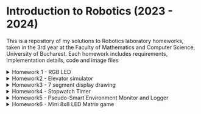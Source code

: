 # Introduction to Robotics (2023 - 2024)

This is a repository of my solutions to Robotics laboratory homeworks, taken in the 3rd year at the Faculty of Mathematics and Computer Science, University of Bucharest. Each homework includes requirements, implementation details, code and image files

<details>
  <summary>  
    Homework 1 - RGB LED
  </summary>
  
  ### RGB LED with 3 potentiometers
  ### Components:
  * 1 RGB LED
  * 3 potentiometers
  * 1 resistor and wires as needed
  ### Technical Task:
  * Use a separate potentiometer for controlling each color of the RGB LED: Red, Green, and Blue. This control must leverage digital electronics. Specifically, you need to read the potentiometer’s value with Arduino and then write a mapped value to the LED pins.
### Photo:
![](https://github.com/Moarcas/IntroductionToRobotics/blob/master/Homework1/homework1.jpg)

### Video:
[![Watch the video](https://img.youtube.com/vi/LmKkNPQ6G3c/maxresdefault.jpg)](https://youtube.com/shorts/LmKkNPQ6G3c?feature=share)
</details>

<details>
  <summary>
    Homework2 - Elevator simulator
  </summary>
  
  ### Elevator simulator
  ### Components:
  * 4 LEDs (3 for each floor and 1 for the elevator's operational state)
  * 3 buttons for floor calls
  * 1 buzzer
  * resistors and wires as needed
  ### Technical Task:
  * Design a control system that simulates a 3-floor elevator using the Arduino
    platform. Here are the specific requirements:
    * LED Indicators: Each of the 3 LEDs should represent one of the 3 floors.
      The LED corresponding to the current floor should light up. Additionally,
      another LED should represent the elevator’s operational state. It should
      blink when the elevator is moving and remain static when stationary.
    * Buttons: Implement 3 buttons that represent the call buttons from the
      3 floors. When pressed, the elevator should simulate movement towards
      the floor after a short interval (2-3 seconds).
    * Buzzer:
      The buzzer should sound briefly during the following scenarios:
      * Elevator arriving at the desired floor (something resembling a ”cling”).
      * Elevator doors closing and movement (pro tip: split them into 2
      different sounds)
    * State Change & Timers: If the elevator is already at the desired floor,
      pressing the button for that floor should have no effect. Otherwise, after
      a button press, the elevator should ”wait for the doors to close” and then
      ”move” to the corresponding floor. If the elevator is in movement, it
      should either do nothing or it should stack its decision (get to the first
      programmed floor, open the doors, wait, close them and then go to the
      next desired floor).
    * Debounce: Remember to implement debounce for the buttons to avoid
      unintentional repeated button presses.
  ### Bonus - decision-stack":
  * Added a "decision-stack”. When using a normal elevator, you usually
    press multiple numbers and the elevator takes you there in order.
  * I incorporated a linked list to keep track of every button pressed, creating a "decision-stack" feature.
  
  ### Photo:
  ![](https://github.com/Moarcas/IntroductionToRobotics/blob/master/Homework2/Homework2.jpg)

  ### Video:
  [![Watch the video](https://img.youtube.com/vi/2r7shoO6HCo/maxresdefault.jpg)](https://youtube.com/shorts/2r7shoO6HCo?feature=share)
  </details>

  <details>
    <summary>
       Homework3 - 7 segment display drawing
    </summary>
    
<h1 align="center">Homework3 - 7 Segment Display Drawing</h1>

<p align="center">
  <img src="https://github.com/Moarcas/IntroductionToRobotics/blob/master/Homework3/homework3.jpg" alt="7 Segment Display Photo">
</p>

<h2 align="center">General description:</h2>

<p align="center">
  You will use the joystick to control the position of
  the segment and ”draw” on the display. The movement between segments
  should be natural, meaning they should jump from the current position
  only to neighbors, but without passing through ”walls”.
</p>

<h2 align="center">Components</h2>

- 1 x 7-segment display
- 1 x joystick
- Resistors and wires as needed

<h2 align="center">Technical Task</h2>

<p align="center">
  The 7-segment display should have the initial position on the DP (decimal point). The current position always blinks, regardless of whether the segment is on or off. The joystick is used to move from one position to its neighboring segments.
</p>

<h2 align="center">Button Functions</h2>

- Short pressing the button toggles the segment state from ON to OFF or from OFF to ON.
- Long pressing the button resets the entire display by turning all the segments OFF and moving the current position to the decimal point.

<h2 align="center">Video</h2>

<p align="center">
  <a href="https://youtu.be/SJGTRuJBMLk">
    <img src="https://img.youtube.com/vi/SJGTRuJBMLk/maxresdefault.jpg" alt="Watch the video">
  </a>
</p>
</details>

<details>
  <summary>
    Homework4 - Stopwatch Timer
  </summary>
  
<h1 align="center">Homework4 - Stopwatch Timer</h1>

<p align="center">
  <img src="https://github.com/Moarcas/IntroductionToRobotics/blob/master/Homework4/homework4.jpg" alt="Stopwatch photo">
</p>

<h2 align="center">General description:</h2>

<p align="center">
  Using the 4 digit 7 segment display and 3 buttons,
  you should implement a stopwatch timer that counts in 10ths of a second
  and has a save lap functionality (similar to most basic stopwatch functions
  on most phones).
</p>

<h2 align="center">Components</h2>

- 1 x 7-segment display
- 1 x joystick
- Resistors and wires as needed
- 1 7-segment display
- 3 buttons
- Resistors and wires as needed 

<h2 align="center">Technical Task</h2>

 The starting value of the 4 digit 7 segment display should
be ”000.0”. Your buttons should have the following functionalities:
- Button 1: Start / pause.
- Button 2: Reset (if in pause mode). Reset saved laps (if in lap
viewing mode).
- Button 3: Save lap (if in counting mode), cycle through last saved
laps (up to 4 laps).

<h2 align="center">Workflow</h2>

- Display shows ”000.0”. When pressing the Start button, the timer
should start.
- During timer counter, each time you press the lap button, you should
save that timer’s value in memory (not persistent, it is OK to be
deleted upon reset), up to 4 laps (or more if you want); pressing the
5th time should override the 1st saved one. If you press the reset
button while timer works, nothing happens. If you press the pause
button, the timer stops.
- In Pause Mode, the lap flag button doesn’t work anymore. Pressing
the reset button resets you to 000.0.
- After reset, you can now press the flag buttons to cycle through the
lap times. Each time you press the flag button, it takes you to the
next saved lap. Pressing it continuously should cycle you through it
continuously. Pressing the reset button while in this state resets all
your flags and takes the timer back to ”000.0”.

<h2 align="center">Video</h2>

<p align="center">
  <a href="https://youtu.be/yDzoy57wTEM">
    <img src="https://img.youtube.com/vi/yDzoy57wTEM/maxresdefault.jpg" alt="Watch the video">
  </a>
</p>

</details>

<details>
  <summary>
    Homework5 - Pseudo-Smart Environment Monitor and Logger
  </summary>

  <h1>Homework5 - Pseudo-Smart Environment Monitor and Logger</h1>

  <img src="https://github.com/Moarcas/IntroductionToRobotics/blob/master/Homework5/homework5.jpg" alt="7 Segment Display Photo">

  <h2>General description</h2>

  <p>
    Develop a "Smart Environment Monitor and Logger" using Arduino. This system will utilize various sensors to gather environmental data, log this data into EEPROM, and provide both visual feedback via an RGB LED and user interaction through a Serial Menu. The project focuses on integrating sensor readings, memory management, Serial Communication, and the general objective of building a menu.
  </p>

  <h2>Components</h2>

  <ul>
    <li>Arduino Uno Board</li>
    <li>Ultrasonic Sensor (HC-SR04)</li>
    <li>LDR (Light-Dependent Resistor)</li>
    <li>RGB LED</li>
    <li>Resistors as needed</li>
    <li>Breadboard and connecting wires</li>
  </ul>

  <h2>Menu structure</h2>

  <h3>1. Sensor Settings</h3>

  <ul>
    <li>
      <h4>1.1 Sensors Sampling Interval</h4>
      <p>Prompt for a value between 1 and 10 seconds. Use this value as a sampling rate for the sensors. You can read a separate value for each or have the same for both.</p>
    </li>
    <li>
      <h4>1.2 Ultrasonic Alert Threshold</h4>
      <p>Prompt for a threshold value for the ultrasonic sensor. You can decide if that is the min or max value. When the sensor value exceeds the threshold value, an alert should be given. If the LED is set to Automatic Mode (see section 4.2), it should also turn red if any of the sensors are outside the value.</p>
    </li>
    <li>
      <h4>1.3 LDR Alert Threshold</h4>
      <p>Prompt for a threshold value for the LDR sensor. You can decide if that is the min or max value. When the sensor value exceeds the threshold value, an alert should be given. If the LED is set to Automatic Mode (see section 4.2), it should also turn red if any of the sensors are outside the value.</p>
    </li>
    <li>
      <h4>1.4 Back</h4>
      <p>Return to the main menu</p>
    </li>
  </ul>

  <h3>2. Reset Logger Data</h3>

  <ul>
    <li>
      <h4>2.1 Yes</h4>
    </li>
    <li>
      <h4>2.2 No</h4>
    </li>
  </ul>

  <h3>3. System Status</h3>

  <ul>
    <li>
      <h4>3.1 Current Sensor Readings</h4>
      <p>Continuously print sensor readings at the set sampling rate, from all sensors. Make sure you have a way to exit this (such as pressing a specific key) and inform the user of this method through a message.</p>
    </li>
    <li>
      <h4>3.2 Current Sensor Settings</h4>
      <p>Displays the sampling rate and threshold value for all sensors.</p>
    </li>
    <li>
      <h4>3.3 Display Logged Data</h4>
      <p>Displays the last 10 sensor readings for all sensors. (or be creative and do it another way).</p>
    </li>
    <li>
      <h4>3.4 Back</h4>
      <p>Return to the Main menu.</p>
    </li>
  </ul>

  <h3>4. RGB LED Control</h3>

  <ul>
    <li>
      <h4>4.1 Manual Color Control</h4>
      <p>Set the RGB colors manually. You decide how to input them, either by making an option for each channel or by putting a string, etc. If you expect a specific format, make sure to inform the user.</p>
    </li>
    <li>
      <h4>4.2 LED: Toggle Automatic ON/OFF</h4>
      <p>If automatic mode is ON, then the LED color should be GREEN when all sensors value do not exceed threshold values (aka no alert) and RED when there is an alert (aka ANY sensor value exceeds the threshold). When automatic mode is OFF, then the LED should use the last saved RGB values.</p>
    </li>
    <li>
      <h4>4.3 Back</h4>
      <p>Return to the main menu</p>
    </li>
  </ul>

  <h3>5. IR Control</h3>

  <ul>
    <li>
      <h4>5.1 Keyboard input</h4>
    </li>
    <li>
      <h4>5.2 Remote IR input</h4>
    </li>
  </ul>

  <h2>Video</h2>

  <p>
    <a href="https://youtu.be/-WJyd9sFUNk">Watch the video</a>
  </p>

  <img src="https://img.youtube.com/vi/-WJyd9sFUNk/maxresdefault.jpg" alt="Watch the video">

   <h2>Video Menu</h2>

  <p>
    <a href="https://youtube.com/shorts/TkiGLPZjVf4?feature=share">Watch the video</a>
  </p>

  <img src="https://img.youtube.com/vi/TkiGLPZjVf4/maxresdefault.jpg" alt="Watch the video">
</details>

  <details>
    <summary>
       Homework6 - Mini 8x8 LED Matrix game
    </summary>
    
<h1 align="center">Homework6 - Mini 8x8 LED Matrix game</h1>

<p align="center">
  <img src="https://github.com/Moarcas/IntroductionToRobotics/blob/master/Homework6/homework6.jpg" alt=" Matrix Game Photo">
</p>

<h2 align="center">General description:</h2>

<p align="center">
    I developed a small game on an 8x8 matrix. In the game, I included three types of elements: a player (blinking slowly), bullets (blinking fast), and walls (not blinking). 
    The basic idea was to generate walls on the map (occupying 50% - 75% of the map), and then I could move around with the player to destroy them. I implemented it in a Terminator-tanks style.
    The game map can be dynamically adjusted to any size, but it is displayed on the 8x8 matrix in the form of a fog of war. This adds an extra layer of strategy, allowing players to explore the map as     they progress.
</p>

<h2 align="center">Components</h2>

<ul>
        <li>Arduino Uno Board</li>
        <li>Joystick</li>
        <li>8x8 LED Matrix</li>
        <li>MAX7219</li>
        <li>Resistors and capacitors as needed</li>
        <li>Breadboard and connecting wires</li>
</ul>

<h2 align="center">Joystick Functions</h2>

<ul>
        <li><strong>Move Up:</strong> Gently push the joystick upwards to navigate the player character upward on the matrix.</li>
        <li><strong>Move Down:</strong> Similarly, a subtle downward movement of the joystick guides the player character downward within the matrix.</li>
        <li><strong>Move Left:</strong> Tilt the joystick to the left to smoothly shift the player character horizontally to the left.</li>
        <li><strong>Move Right:</strong> Conversely, a tilt to the right accomplishes a seamless movement of the player character to the right.</li>
        <li><strong>Shoot:</strong> Press the joystick to initiate the shooting action, releasing bullets to destroy obstacles and progress in the game.</li>
</ul>

<p>These responsive joystick controls enhance the gaming experience, providing dynamic and engaging maneuverability for the player.</p>

<h2 align="center">Video</h2>

<p align="center">
  <a href="https://youtu.be/lzJ52zH16vg">
    <img src="https://img.youtube.com/vi/lzJ52zH16vg/maxresdefault.jpg" alt="Watch the video">
  </a>
</p>
</details>


